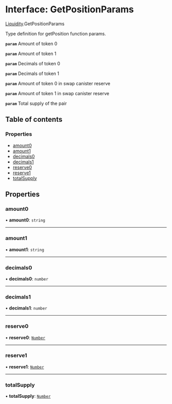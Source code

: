 # Interface: GetPositionParams

[Liquidity](../modules/Liquidity.md).GetPositionParams

Type definition for getPosition function params.

**`param`** Amount of token 0

**`param`** Amount of token 1

**`param`** Decimals of token 0

**`param`** Decimals of token 1

**`param`** Amount of token 0 in swap canister reserve

**`param`** Amount of token 1 in swap canister reserve

**`param`** Total supply of the pair

## Table of contents

### Properties

- [amount0](Liquidity.GetPositionParams.md#amount0)
- [amount1](Liquidity.GetPositionParams.md#amount1)
- [decimals0](Liquidity.GetPositionParams.md#decimals0)
- [decimals1](Liquidity.GetPositionParams.md#decimals1)
- [reserve0](Liquidity.GetPositionParams.md#reserve0)
- [reserve1](Liquidity.GetPositionParams.md#reserve1)
- [totalSupply](Liquidity.GetPositionParams.md#totalsupply)

## Properties

### amount0

• **amount0**: `string`

___

### amount1

• **amount1**: `string`

___

### decimals0

• **decimals0**: `number`

___

### decimals1

• **decimals1**: `number`

___

### reserve0

• **reserve0**: [`Number`](../modules/Types.md#number)

___

### reserve1

• **reserve1**: [`Number`](../modules/Types.md#number)

___

### totalSupply

• **totalSupply**: [`Number`](../modules/Types.md#number)
